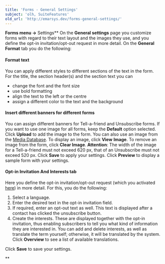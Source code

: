 ```yaml
---
title: 'Forms - General Settings'
subject: 'olh, SuiteFeatures'
old_url: 'http://emarsys.dev/forms-general-settings/'
---
```


**Forms menu ->** Settings** On the **General settings** page you customize forms with regard to their text layout and the images they use, and you define the opt-in invitation/opt-out request in more detail. On the **General Format** tab you do the following:

#### Format text

 You can apply different styles to different sections of the text in the form. For the title, the section header(s) and the section text you can

- change the font and the font size
- use bold formatting
- align the text to the left or the centre
- assign a different color to the text and the background

#### Insert different banners for different forms

 You can assign different banners for Tell-a-friend and Unsubscribe forms. If you want to use one image for all forms, keep the **Default** option selected. Click **Upload** to add the image to the form. You can also use an image from the [Media Database](/olh/media-database.md "Admin – Media Database"). To display an image, click **View** **Image**. To remove an image from the form, click **Clear Image**. **Attention**: The width of the image for a Tell-a-friend must not exceed 620 px, that of an Unsubscribe must not exceed 520 px. Click **Save** to apply your settings. Click **Preview** to display a sample form with your settings.

#### Opt-in Invitation And Interests tab

 Here you define the opt-in invitation/opt-out request (which you activated [here](/olh/forms-data-fields.md "Forms – Data Fields")) in more detail. For this, you do the following:

1. Select a language.
2. Enter the desired text in the opt-in invitation field.
3. If required, enter an opt-out text as well. This text is displayed after a contact has clicked the unsubscribe button.
4. Create the interests. These are displayed together with the opt-in invitation, thus enabling subscribers to tell you what kind of information they are interested in. You can add and delete interests, as well as translate the term yourself; otherwise, it will be translated by the system. Click **Overview** to see a list of available translations.

 Click **Save** to save your settings.

**
